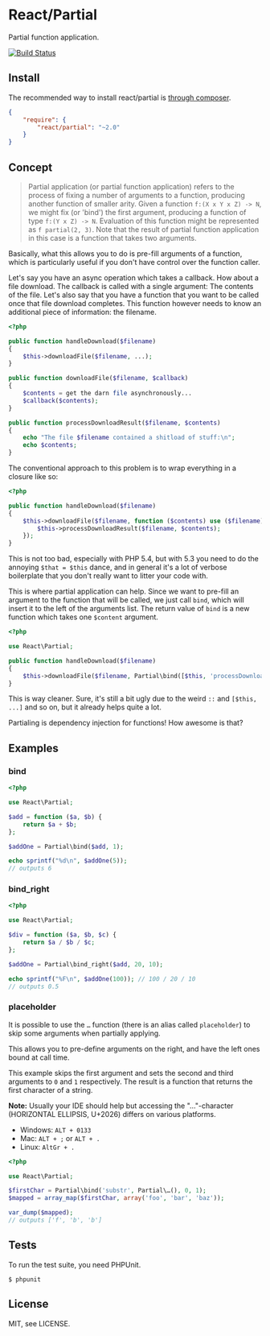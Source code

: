 # React/Partial

Partial function application.

[![Build Status](https://secure.travis-ci.org/reactphp/partial.png?branch=master)](http://travis-ci.org/reactphp/partial)

## Install

The recommended way to install react/partial is [through composer](http://getcomposer.org).

```JSON
{
    "require": {
        "react/partial": "~2.0"
    }
}
```

## Concept

> Partial application (or partial function application) refers to the process
> of fixing a number of arguments to a function, producing another function of
> smaller arity. Given a function `f:(X x Y x Z) -> N`, we might fix (or
> 'bind') the first argument, producing a function of type `f:(Y x Z) -> N`.
> Evaluation of this function might be represented as `f partial(2, 3)`.
> Note that the result of partial function application in this case is a
> function that takes two arguments.

Basically, what this allows you to do is pre-fill arguments of a function,
which is particularly useful if you don't have control over the function
caller.

Let's say you have an async operation which takes a callback. How about a file
download. The callback is called with a single argument: The contents of the
file. Let's also say that you have a function that you want to be called once
that file download completes. This function however needs to know an
additional piece of information: the filename.

```php
<?php

public function handleDownload($filename)
{
    $this->downloadFile($filename, ...);
}

public function downloadFile($filename, $callback)
{
    $contents = get the darn file asynchronously...
    $callback($contents);
}

public function processDownloadResult($filename, $contents)
{
    echo "The file $filename contained a shitload of stuff:\n";
    echo $contents;
}
```

The conventional approach to this problem is to wrap everything in a closure
like so:

```php
<?php

public function handleDownload($filename)
{
    $this->downloadFile($filename, function ($contents) use ($filename) {
        $this->processDownloadResult($filename, $contents);
    });
}
```

This is not too bad, especially with PHP 5.4, but with 5.3 you need to do the
annoying `$that = $this` dance, and in general it's a lot of verbose
boilerplate that you don't really want to litter your code with.

This is where partial application can help. Since we want to pre-fill an
argument to the function that will be called, we just call `bind`, which will
insert it to the left of the arguments list. The return value of `bind` is a
new function which takes one `$content` argument.

```php
<?php

use React\Partial;

public function handleDownload($filename)
{
    $this->downloadFile($filename, Partial\bind([$this, 'processDownloadResult'], $filename));
}
```

This is way cleaner. Sure, it's still a bit ugly due to the weird `::` and
`[$this, ...]` and so on, but it already helps quite a lot.

Partialing is dependency injection for functions! How awesome is that?

## Examples

### bind

```php
<?php

use React\Partial;

$add = function ($a, $b) {
    return $a + $b;
};

$addOne = Partial\bind($add, 1);

echo sprintf("%d\n", $addOne(5));
// outputs 6
```

### bind_right

```php
<?php

use React\Partial;

$div = function ($a, $b, $c) {
    return $a / $b / $c;
};

$addOne = Partial\bind_right($add, 20, 10);

echo sprintf("%F\n", $addOne(100)); // 100 / 20 / 10
// outputs 0.5
```

### placeholder

It is possible to use the `…` function (there is an alias called
`placeholder`) to skip some arguments when partially applying.

This allows you to pre-define arguments on the right, and have the left ones
bound at call time.

This example skips the first argument and sets the second and third arguments
to `0` and `1` respectively. The result is a function that returns the first
character of a string.

**Note:** Usually your IDE should help but accessing the "…"-character
(HORIZONTAL ELLIPSIS, U+2026) differs on various platforms.

 - Windows: `ALT + 0133`
 - Mac: `ALT + ;` or `ALT + .`
 - Linux: `AltGr + .`

```php
<?php

use React\Partial;

$firstChar = Partial\bind('substr', Partial\…(), 0, 1);
$mapped = array_map($firstChar, array('foo', 'bar', 'baz'));

var_dump($mapped);
// outputs ['f', 'b', 'b']
```

## Tests

To run the test suite, you need PHPUnit.

    $ phpunit

## License

MIT, see LICENSE.

